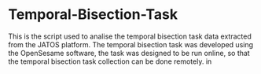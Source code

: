 # Temporal-Bisection-Task
This is the script used to analise the temporal bisection task data extracted from the JATOS platform. 
The temporal bisection task was developed using the OpenSesame software, the task was designed to be run online, so that the temporal bisection task collection can be done remotely. in
